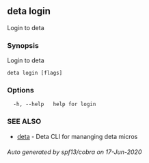 ## deta login

Login to deta

### Synopsis

Login to deta

```
deta login [flags]
```

### Options

```
  -h, --help   help for login
```

### SEE ALSO

* [deta](deta.md)	 - Deta CLI for mananging deta micros

###### Auto generated by spf13/cobra on 17-Jun-2020
